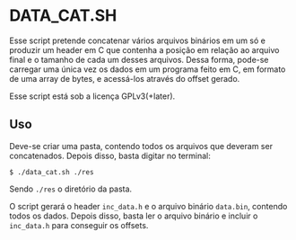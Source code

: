 # DATA\_CAT.SH

Esse script pretende concatenar vários arquivos binários em um só e produzir um
header em C que contenha a posição em relação ao arquivo final e o tamanho de cada
um desses arquivos. Dessa forma, pode-se carregar uma única vez os dados em
um programa feito em C, em formato de uma array de bytes, e acessá-los
através do offset gerado.

Esse script está sob a licença GPLv3(+later).

## Uso

Deve-se criar uma pasta, contendo todos os arquivos
que deveram ser concatenados. Depois disso, basta digitar no terminal:

```
$ ./data_cat.sh ./res
```

Sendo `./res` o diretório da pasta.

O script gerará o header `inc_data.h` e o arquivo binário `data.bin`,
contendo todos os dados. Depois disso, basta ler o arquivo binário e incluir
o `inc_data.h` para conseguir os offsets.

